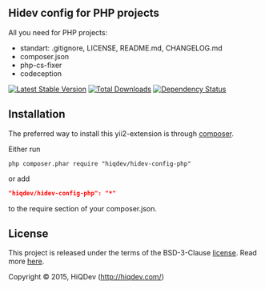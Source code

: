 Hidev config for PHP projects
-----------------------------

All you need for PHP projects:
- standart: .gitignore, LICENSE, README.md, CHANGELOG.md
- composer.json
- php-cs-fixer
- codeception

[![Latest Stable Version](https://poser.pugx.org/hiqdev/hidev-config-php/v/stable)](//packagist.org/packages/hiqdev/hidev-config-php)
[![Total Downloads](https://poser.pugx.org/hiqdev/hidev-config-php/downloads)](//packagist.org/packages/hiqdev/hidev-config-php)
[![Dependency Status](https://www.versioneye.com/php/hiqdev:hidev-config-php/dev-master/badge.svg)](https://www.versioneye.com/php/hiqdev:hidev-config-php/dev-master)

## Installation

The preferred way to install this yii2-extension is through [composer](http://getcomposer.org/download/).

Either run

```
php composer.phar require "hiqdev/hidev-config-php"
```

or add

```json
"hiqdev/hidev-config-php": "*"
```

to the require section of your composer.json.

## License

This project is released under the terms of the BSD-3-Clause [license](https://github.com/hiqdev/hidev-config-php/blob/master/LICENSE).
Read more [here](http://choosealicense.com/licenses/bsd-3-clause).

Copyright © 2015, HiQDev (http://hiqdev.com/)
